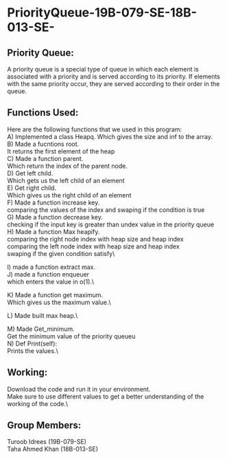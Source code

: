 # PriorityQueue-19B-079-SE-18B-013-SE-
## Priority Queue:
A priority queue is a special type of queue in which each element is associated with a priority and is served according to its priority. 
If elements with the same priority occur, they are served according to their order in the queue.

## Functions Used:
Here are the following functions that we used in this program:\
A)	Implemented a class Heapq.
Which gives the size and inf to the array.\
B)	Made a fucntions root.\
It returns the first element of the heap\
C)	Made a function parent.\
Which return the index of the parent node.\
D)	Get left child.\
Which gets us the left child of an element\
E)	Get right child.\
Which gives us the right child of an element\
F)	Made a function increase key.\
comparing the values of the index and swaping if the condition is true\
G)	Made a function decrease key.\
checking if the input key is greater than undex value in the priority queue\
H)	Made a function Max heapify.\
comparing the right node index with heap size and heap index\
comparing the left node index with heap size and heap index\
swaping if the given condition satisfy\

I)	made a function extract max.\
J)	made a function enqueuer\
which enters the value in o(1).\

K)	Made a function get maximum.\
Which gives us the maximum value.\

L)	Made built max heap.\

M)	Made Get_minimum.\
Get the minimum value of the priority queueu\
N)	 Def Print(self):\
Prints the values.\

## Working:
Download the code and run it in your environment.\
Make sure to use different values to get a better understanding of the working of the code.\


## Group Members:
Turoob Idrees (19B-079-SE)\
Taha Ahmed Khan (18B-013-SE)




